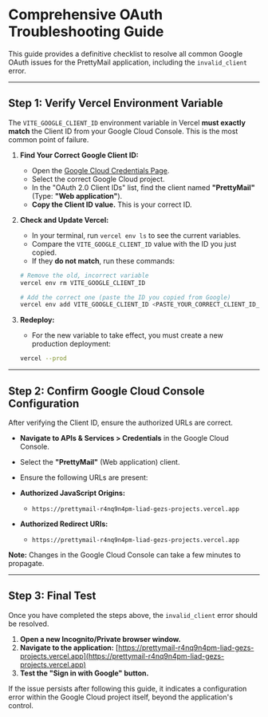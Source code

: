 # Comprehensive OAuth Troubleshooting Guide

This guide provides a definitive checklist to resolve all common Google OAuth issues for the PrettyMail application, including the `invalid_client` error.

---

## Step 1: Verify Vercel Environment Variable

The `VITE_GOOGLE_CLIENT_ID` environment variable in Vercel **must exactly match** the Client ID from your Google Cloud Console. This is the most common point of failure.

1.  **Find Your Correct Google Client ID:**
    *   Open the [Google Cloud Credentials Page](https://console.cloud.google.com/apis/credentials).
    *   Select the correct Google Cloud project.
    *   In the "OAuth 2.0 Client IDs" list, find the client named **"PrettyMail"** (Type: **"Web application"**).
    *   **Copy the Client ID value.** This is your correct ID.

2.  **Check and Update Vercel:**
    *   In your terminal, run `vercel env ls` to see the current variables.
    *   Compare the `VITE_GOOGLE_CLIENT_ID` value with the ID you just copied.
    *   If they **do not match**, run these commands:
      ```bash
      # Remove the old, incorrect variable
      vercel env rm VITE_GOOGLE_CLIENT_ID

      # Add the correct one (paste the ID you copied from Google)
      vercel env add VITE_GOOGLE_CLIENT_ID <PASTE_YOUR_CORRECT_CLIENT_ID_HERE>
      ```

3.  **Redeploy:**
    *   For the new variable to take effect, you must create a new production deployment:
      ```bash
      vercel --prod
      ```

---

## Step 2: Confirm Google Cloud Console Configuration

After verifying the Client ID, ensure the authorized URLs are correct.

*   **Navigate to APIs & Services > Credentials** in the Google Cloud Console.
*   Select the **"PrettyMail"** (Web application) client.
*   Ensure the following URLs are present:

*   **Authorized JavaScript Origins:**
    *   `https://prettymail-r4nq9n4pm-liad-gezs-projects.vercel.app`

*   **Authorized Redirect URIs:**
    *   `https://prettymail-r4nq9n4pm-liad-gezs-projects.vercel.app`

**Note:** Changes in the Google Cloud Console can take a few minutes to propagate.

---

## Step 3: Final Test

Once you have completed the steps above, the `invalid_client` error should be resolved.

1.  **Open a new Incognito/Private browser window.**
2.  **Navigate to the application:** [https://prettymail-r4nq9n4pm-liad-gezs-projects.vercel.app](https://prettymail-r4nq9n4pm-liad-gezs-projects.vercel.app)
3.  **Test the "Sign in with Google" button.**

If the issue persists after following this guide, it indicates a configuration error within the Google Cloud project itself, beyond the application's control.
